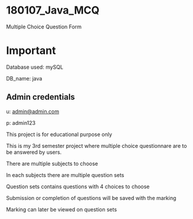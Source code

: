 # 180107_Java_MCQ
Multiple Choice Question Form

# Important
Database used: mySQL

DB_name: java

## Admin credentials
u: admin@admin.com

p: admin123


This project is for educational purpose only

This is my 3rd semester project where multiple choice questionnare are to be answered by users.

There are multiple subjects to choose

In each subjects there are multiple question sets

Question sets contains questions with 4 choices to choose

Submission or completion of questions will be saved with the marking

Marking can later be viewed on question sets
